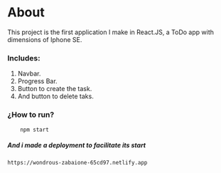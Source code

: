 # About
This project is the first application I make in React.JS, a ToDo app with dimensions of Iphone SE.

### Includes:
1. Navbar.
2. Progress Bar.
3. Button to create the task.
4. And button to delete taks.

### ¿How to run? 

        npm start
        
##### And i made a deployment to facilitate its start

    https://wondrous-zabaione-65cd97.netlify.app
